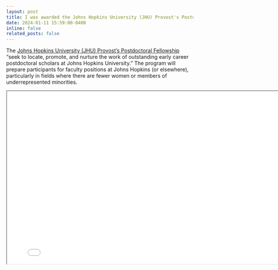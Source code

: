 ```yaml
---
layout: post
title: I was awarded the Johns Hopkins University (JHU) Provost's Postdoctoral Fellowship to fund my postdoctoral appointment at JHU for the 2024-2025 Academic Year!
date: 2024-01-11 15:59:00-0400
inline: false
related_posts: false
---
```


The [Johns Hopkins University (JHU) Provost’s Postdoctoral Fellowship](https://facultyaffairs.jhu.edu/initiatives/deia/ppdf/) “seek to locate, promote, and nurture the work of outstanding early career postdoctoral scholars at Johns Hopkins University.” The program will prepare participants for faculty positions at Johns Hopkins (or elsewhere), particularly in fields where there are fewer women or members of underrepresented minorities.

<iframe src="../../assets/img/JHU_ProvostFellowship_Offer.PNG" scrolling="no" style=" width: 800px; height: 466px;  overflow: hidden;" ></iframe>